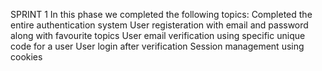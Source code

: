 SPRINT 1
In this phase we completed the following topics:
Completed the entire authentication system
User registeration with email and password along with favourite topics
User email verification using specific unique code for a user
User login after verification
Session management using cookies